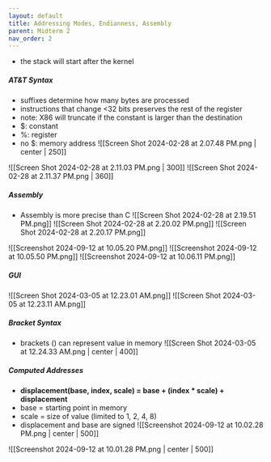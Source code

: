 ```yaml
---
layout: default
title: Addressing Modes, Endianness, Assembly
parent: Midterm 2
nav_order: 2
---
```

- the stack will start after the kernel
##### AT&T Syntax
- suffixes determine how many bytes are processed
- instructions that change <32 bits preserves the rest of the register
- note: X86 will truncate if the constant is larger than the destination
- $: constant
- %: register
- no $: memory address
![[Screen Shot 2024-02-28 at 2.07.48 PM.png | center | 250]]

![[Screen Shot 2024-02-28 at 2.11.03 PM.png | 300]]   ![[Screen Shot 2024-02-28 at 2.11.37 PM.png | 360]]
##### Assembly
- Assembly is more precise than C
![[Screen Shot 2024-02-28 at 2.19.51 PM.png]]
![[Screen Shot 2024-02-28 at 2.20.02 PM.png]]
![[Screen Shot 2024-02-28 at 2.20.17 PM.png]]

![[Screenshot 2024-09-12 at 10.05.20 PM.png]]
![[Screenshot 2024-09-12 at 10.05.50 PM.png]]
![[Screenshot 2024-09-12 at 10.06.11 PM.png]]
##### GUI
![[Screen Shot 2024-03-05 at 12.23.01 AM.png]]
![[Screen Shot 2024-03-05 at 12.23.11 AM.png]]
##### Bracket Syntax
- brackets () can represent value in memory
![[Screen Shot 2024-03-05 at 12.24.33 AM.png | center | 400]]
##### Computed Addresses
- **displacement(base, index, scale) = base + (index * scale) + displacement**
- base = starting point in memory
- scale = size of value (limited to 1, 2, 4, 8)
- displacement and base are signed
![[Screenshot 2024-09-12 at 10.02.28 PM.png | center | 500]]

![[Screenshot 2024-09-12 at 10.01.28 PM.png | center | 500]]